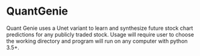 # QuantGenie
Quant Genie uses a Unet variant to learn and synthesize future stock chart predictions for any publicly traded stock. Usage will require user to choose the working directory and program will run on any computer with python 3.5+.
